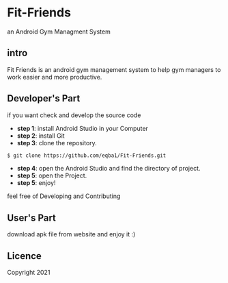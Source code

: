 # Fit-Friends
an Android Gym Managment System 

## intro
Fit Friends is an android gym management system to help gym managers to work easier and more productive.

## Developer's Part
if you want check and develop the source code 

- **step 1**: install Android Studio in your Computer
- **step 2**: install Git
- **step 3**: clone the repository.

```bash
$ git clone https://github.com/eqba1/Fit-Friends.git
```
- **step 4**: open the Android Studio and find the directory of project.
- **step 5**: open the Project.
- **step 5**: enjoy!

feel free of Developing and Contributing

## User's Part

download apk file from website and enjoy it :)

## Licence
Copyright 2021



